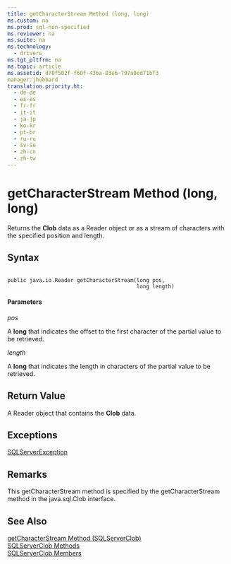 ```yaml
---
title: getCharacterStream Method (long, long)
ms.custom: na
ms.prod: sql-non-specified
ms.reviewer: na
ms.suite: na
ms.technology: 
  - drivers
ms.tgt_pltfrm: na
ms.topic: article
ms.assetid: d70f502f-f60f-436a-83e6-797a0ed71bf3
manager:jhubbard
translation.priority.ht: 
  - de-de
  - es-es
  - fr-fr
  - it-it
  - ja-jp
  - ko-kr
  - pt-br
  - ru-ru
  - sv-se
  - zh-cn
  - zh-tw
---
```

# getCharacterStream Method (long, long)
  Returns the **Clob** data as a Reader object or as a stream of characters with the specified position and length.  
  
## Syntax  
  
```  
  
public java.io.Reader getCharacterStream(long pos,  
                                         long length)  
```  
  
#### Parameters  
 *pos*  
  
 A **long** that indicates the offset to the first character of the partial value to be retrieved.  
  
 *length*  
  
 A **long** that indicates the length in characters of the partial value to be retrieved.  
  
## Return Value  
 A Reader object that contains the **Clob** data.  
  
## Exceptions  
 [SQLServerException](../content/SQLServerException-Class.md)  
  
## Remarks  
 This getCharacterStream method is specified by the getCharacterStream method in the java.sql.Clob interface.  
  
## See Also  
 [getCharacterStream Method &#40;SQLServerClob&#41;](../content/getCharacterStream-Method--SQLServerClob-.md)   
 [SQLServerClob Methods](../content/SQLServerClob-Methods.md)   
 [SQLServerClob Members](../content/SQLServerClob-Members.md)  
  
  